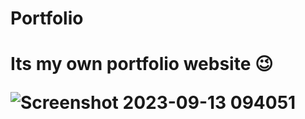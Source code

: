 # Portfolio
<h1>Its my own portfolio website 😉

![Screenshot 2023-09-13 094051](https://github.com/Dhatchanamoorthi8/Portfolio/assets/111693185/ecf0d151-af1e-441b-aab6-b01c4ce00c59)

